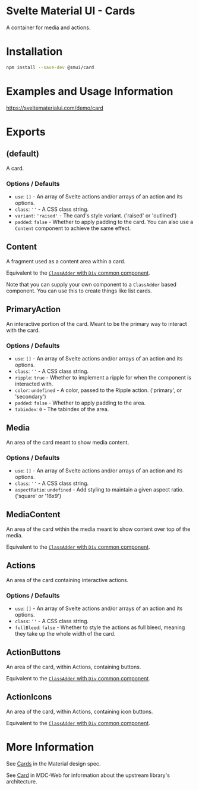 # Svelte Material UI - Cards

A container for media and actions.

# Installation

```sh
npm install --save-dev @smui/card
```

# Examples and Usage Information

https://sveltematerialui.com/demo/card

# Exports

## (default)

A card.

### Options / Defaults

- `use`: `[]` - An array of Svelte actions and/or arrays of an action and its options.
- `class`: `''` - A CSS class string.
- `variant`: `'raised'` - The card's style variant. ('raised' or 'outlined')
- `padded`: `false` - Whether to apply padding to the card. You can also use a `Content` component to achieve the same effect.

## Content

A fragment used as a content area within a card.

Equivalent to the [`ClassAdder` with `Div` common component](/packages/common/README.md#classaddersvelte).

Note that you can supply your own component to a `ClassAdder` based component. You can use this to create things like list cards.

## PrimaryAction

An interactive portion of the card. Meant to be the primary way to interact with the card.

### Options / Defaults

- `use`: `[]` - An array of Svelte actions and/or arrays of an action and its options.
- `class`: `''` - A CSS class string.
- `ripple`: `true` - Whether to implement a ripple for when the component is interacted with.
- `color`: `undefined` - A color, passed to the Ripple action. ('primary', or 'secondary')
- `padded`: `false` - Whether to apply padding to the area.
- `tabindex`: `0` - The tabindex of the area.

## Media

An area of the card meant to show media content.

### Options / Defaults

- `use`: `[]` - An array of Svelte actions and/or arrays of an action and its options.
- `class`: `''` - A CSS class string.
- `aspectRatio`: `undefined` - Add styling to maintain a given aspect ratio. ('square' or '16x9')

## MediaContent

An area of the card within the media meant to show content over top of the media.

Equivalent to the [`ClassAdder` with `Div` common component](/packages/common/README.md#classaddersvelte).

## Actions

An area of the card containing interactive actions.

### Options / Defaults

- `use`: `[]` - An array of Svelte actions and/or arrays of an action and its options.
- `class`: `''` - A CSS class string.
- `fullBleed`: `false` - Whether to style the actions as full bleed, meaning they take up the whole width of the card.

## ActionButtons

An area of the card, within Actions, containing buttons.

Equivalent to the [`ClassAdder` with `Div` common component](/packages/common/README.md#classaddersvelte).

## ActionIcons

An area of the card, within Actions, containing icon buttons.

Equivalent to the [`ClassAdder` with `Div` common component](/packages/common/README.md#classaddersvelte).

# More Information

See [Cards](https://material.io/components/cards) in the Material design spec.

See [Card](https://github.com/material-components/material-components-web/tree/v13.0.0/packages/mdc-card) in MDC-Web for information about the upstream library's architecture.

